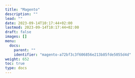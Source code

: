 ```yaml
---
title: "Magento"
description: ""
lead: ""
date: 2023-09-14T10:17:44+02:00
lastmod: 2023-09-14T10:17:44+02:00
draft: false
images: []
menu:
  docs:
    parent: ""
    identifier: "magento-a72bf3c3f606856e213b85fde5055d4d"
weight: 652
toc: true
type: docs
---
```

